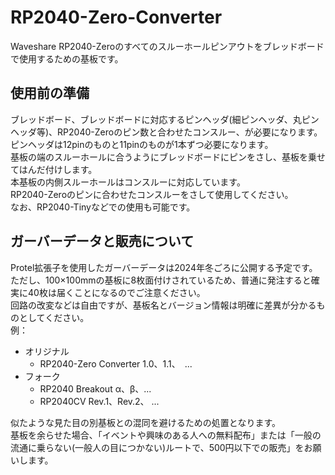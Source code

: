 # RP2040-Zero-Converter
Waveshare RP2040-Zeroのすべてのスルーホールピンアウトをブレッドボードで使用するための基板です。  
## 使用前の準備
ブレッドボード、ブレッドボードに対応するピンヘッダ(細ピンヘッダ、丸ピンヘッダ等)、RP2040-Zeroのピン数と合わせたコンスルー、が必要になります。  
ピンヘッダは12pinのものと11pinのものが1本ずつ必要になります。  
基板の端のスルーホールに合うようにブレッドボードにピンをさし、基板を乗せてはんだ付けします。  
本基板の内側スルーホールはコンスルーに対応しています。  
RP2040-Zeroのピンに合わせたコンスルーをさして使用してください。  
なお、RP2040-Tinyなどでの使用も可能です。

## ガーバーデータと販売について
Protel拡張子を使用したガーバーデータは2024年冬ごろに公開する予定です。  
ただし、100×100mmの基板に8枚面付けされているため、普通に発注すると確実に40枚は届くことになるのでご注意ください。  
回路の改変などは自由ですが、基板名とバージョン情報は明確に差異が分かるものとしてください。  
例：
- オリジナル
  - RP2040-Zero Converter 1.0、1.1、　...
- フォーク  
  - RP2040 Breakout α、β、...
  - RP2040CV Rev.1、Rev.2、 ...
  
似たような見た目の別基板との混同を避けるための処置となります。  
基板を余らせた場合、「イベントや興味のある人への無料配布」または「一般の流通に乗らない(一般人の目につかない)ルートで、500円以下での販売」をお願いします。
